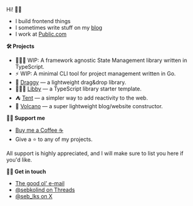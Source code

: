 Hi! 👋🏻

- I build frontend things
- I sometimes write stuff on my [blog](https://itsmeseb.dev)
- I work at [Public.com](https://public.com)

**🛠️ Projects**

- 👨🏻‍🦱 WIP: A framework agnostic State Management library written in TypeScript.
- ⚡️ WIP: A minimal CLI tool for project management written in Go.
- 🐲 [Draggy](https://github.com/sebkolind/draggy) — a lightweight drag&drop library.
- 💆🏻‍♀️ [Libby](https://github.com/sebkolind/libby) — a TypeScript library starter template.
- ⛺ [Tent](https://github.com/tentjs/tent) — a simpler way to add reactivity to the web.
- 🌋 [Volcano](https://github.com/sebkolind/volcano) — a super lightweight blog/website constructor.

**🫶🏻 Support me**

- [Buy me a Coffee ☕](https://buymeacoffee.com/sebkolind)
- Give a ⭐ to any of my projects.

All support is highly appreciated, and I will make sure to list you here if you'd like.

**🤝🏻 Get in touch**

- [The good ol' e-mail](mailto:sks1993@gmail.com)
- [@sebkolind on Threads](https://threads.net/@sebkolind)
- [@seb_lks on X](https://x.com/seb_lks)

<!---
sebkolind/sebkolind is a ✨ special ✨ repository because its `README.md` (this file) appears on your GitHub profile.
You can click the Preview link to take a look at your changes.
--->
